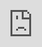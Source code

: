```yaml
---
title: LiveList Demo
---
```


<div style="position: absolute; height: 100%; width: 100%; left: 0; top: 0;">
    <iframe width="560" height="364"
        src="https://www.livelist.com/embed/skullcandy"
        frameborder="0" allowfullscreen
        style="position: absolute; top: 0; left: 0; width: 100%; height: 100%;"></iframe>
</div>
